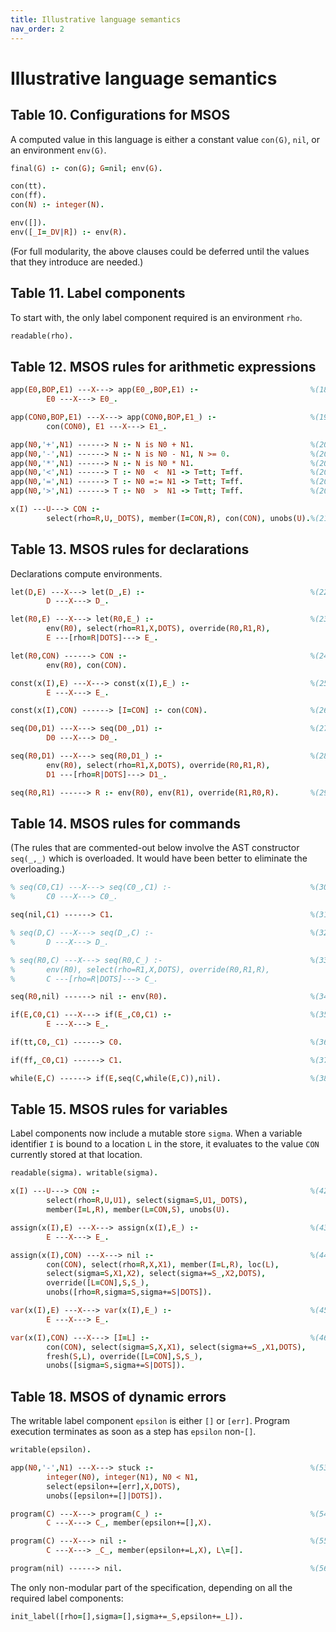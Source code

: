 ```yaml
---
title: Illustrative language semantics
nav_order: 2
---
```


# Illustrative language semantics

## Table 10. Configurations for MSOS

A computed value in this language is either a constant value `con(G)`,
`nil`, or an environment `env(G)`.
```prolog
final(G) :- con(G); G=nil; env(G).

con(tt).
con(ff).
con(N) :- integer(N).

env([]).
env([_I=_DV|R]) :- env(R).
```
(For full modularity, the above clauses could be deferred until the values that
they introduce are needed.)

## Table 11. Label components

To start with, the only label component required is an environment `rho`.
```prolog
readable(rho).
```

## Table 12. MSOS rules for arithmetic expressions

```prolog
app(E0,BOP,E1) ---X---> app(E0_,BOP,E1) :-                         %(18)
        E0 ---X---> E0_.

app(CON0,BOP,E1) ---X---> app(CON0,BOP,E1_) :-                     %(19)
        con(CON0), E1 ---X---> E1_.

app(N0,'+',N1) ------> N :- N is N0 + N1.                          %(20+)
app(N0,'-',N1) ------> N :- N is N0 - N1, N >= 0.                  %(20-)
app(N0,'*',N1) ------> N :- N is N0 * N1.                          %(20*)
app(N0,'<',N1) ------> T :- N0  <  N1 -> T=tt; T=ff.               %(20<)
app(N0,'=',N1) ------> T :- N0 =:= N1 -> T=tt; T=ff.               %(20=)
app(N0,'>',N1) ------> T :- N0  >  N1 -> T=tt; T=ff.               %(20>)

x(I) ---U---> CON :-
        select(rho=R,U,_DOTS), member(I=CON,R), con(CON), unobs(U).%(21)
```

## Table 13. MSOS rules for declarations

Declarations compute environments.
```prolog
let(D,E) ---X---> let(D_,E) :-                                     %(22)
        D ---X---> D_.

let(R0,E) ---X---> let(R0,E_) :-                                   %(23)
        env(R0), select(rho=R1,X,DOTS), override(R0,R1,R),
        E ---[rho=R|DOTS]---> E_.

let(R0,CON) ------> CON :-                                         %(24)
        env(R0), con(CON).

const(x(I),E) ---X---> const(x(I),E_) :-                           %(25)
        E ---X---> E_.

const(x(I),CON) ------> [I=CON] :- con(CON).                       %(26)

seq(D0,D1) ---X---> seq(D0_,D1) :-                                 %(27)
        D0 ---X---> D0_.

seq(R0,D1) ---X---> seq(R0,D1_) :-                                 %(28)
        env(R0), select(rho=R1,X,DOTS), override(R0,R1,R),
        D1 ---[rho=R|DOTS]---> D1_.

seq(R0,R1) ------> R :- env(R0), env(R1), override(R1,R0,R).       %(29)
```

## Table 14. MSOS rules for commands

(The rules that are commented-out below involve the AST constructor `seq(_,_)`
which is overloaded. It would have been better to eliminate the overloading.)
```prolog
% seq(C0,C1) ---X---> seq(C0_,C1) :-                               %(30)
%       C0 ---X---> C0_.

seq(nil,C1) ------> C1.                                            %(31)

% seq(D,C) ---X---> seq(D_,C) :-                                   %(32)
%       D ---X---> D_.

% seq(R0,C) ---X---> seq(R0,C_) :-                                 %(33)
%       env(R0), select(rho=R1,X,DOTS), override(R0,R1,R),
%       C ---[rho=R|DOTS]---> C_.

seq(R0,nil) ------> nil :- env(R0).                                %(34)

if(E,C0,C1) ---X---> if(E_,C0,C1) :-                               %(35)
        E ---X---> E_.

if(tt,C0,_C1) ------> C0.                                          %(36)

if(ff,_C0,C1) ------> C1.                                          %(37)

while(E,C) ------> if(E,seq(C,while(E,C)),nil).                    %(38)
```

## Table 15. MSOS rules for variables

Label components now include a mutable store `sigma`. When a variable identifier
`I` is bound to a location `L` in the store, it evaluates to the value `CON`
currently stored at that location.
```prolog
readable(sigma). writable(sigma).

x(I) ---U---> CON :-                                               %(42)
        select(rho=R,U,U1), select(sigma=S,U1,_DOTS),
        member(I=L,R), member(L=CON,S), unobs(U).

assign(x(I),E) ---X---> assign(x(I),E_) :-                         %(43)
        E ---X---> E_.

assign(x(I),CON) ---X---> nil :-                                   %(44)
        con(CON), select(rho=R,X,X1), member(I=L,R), loc(L),
        select(sigma=S,X1,X2), select(sigma+=S_,X2,DOTS),
        override([L=CON],S,S_),
        unobs([rho=R,sigma=S,sigma+=S|DOTS]).

var(x(I),E) ---X---> var(x(I),E_) :-                               %(45)
        E ---X---> E_.

var(x(I),CON) ---X---> [I=L] :-                                    %(46)
        con(CON), select(sigma=S,X,X1), select(sigma+=S_,X1,DOTS),
        fresh(S,L), override([L=CON],S,S_),
        unobs([sigma=S,sigma+=S|DOTS]).
```

## Table 18. MSOS of dynamic errors

The writable label component `epsilon` is either `[]` or `[err]`. Program
execution terminates as soon as a step has `epsilon` non-`[]`.
```prolog
writable(epsilon).

app(N0,'-',N1) ---X---> stuck :-                                   %(53)
        integer(N0), integer(N1), N0 < N1,
        select(epsilon+=[err],X,DOTS),
        unobs([epsilon+=[]|DOTS]).

program(C) ---X---> program(C_) :-                                 %(54)
        C ---X---> C_, member(epsilon+=[],X).

program(C) ---X---> nil :-                                         %(55)
        C ---X---> _C_, member(epsilon+=L,X), L\=[].

program(nil) ------> nil.                                          %(56)
```

The only non-modular part of the specification, depending on all the required
label components:
```prolog
init_label([rho=[],sigma=[],sigma+=_S,epsilon+=_L]).
```
